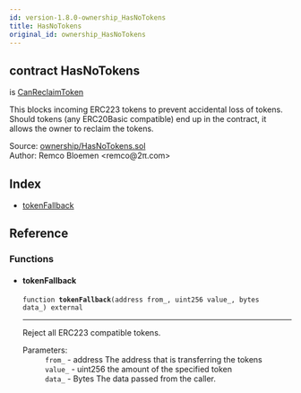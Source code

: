 ```yaml
---
id: version-1.8.0-ownership_HasNoTokens
title: HasNoTokens
original_id: ownership_HasNoTokens
---
```


<div class="contract-doc"><div class="contract"><h2 class="contract-header"><span class="contract-kind">contract</span> HasNoTokens</h2><p class="base-contracts"><span>is</span> <a href="ownership_CanReclaimToken.html">CanReclaimToken</a></p><p class="description">This blocks incoming ERC223 tokens to prevent accidental loss of tokens. Should tokens (any ERC20Basic compatible) end up in the contract, it allows the owner to reclaim the tokens.</p><div class="source">Source: <a href="https://github.com/OpenZeppelin/zeppelin-solidity/blob/v1.8.0/contracts/ownership/HasNoTokens.sol" target="_blank">ownership/HasNoTokens.sol</a></div><div class="author">Author: Remco Bloemen &lt;remco@2π.com&gt;</div></div><div class="index"><h2>Index</h2><ul><li><a href="ownership_HasNoTokens.html#tokenFallback">tokenFallback</a></li></ul></div><div class="reference"><h2>Reference</h2><div class="functions"><h3>Functions</h3><ul><li><div class="item function"><span id="tokenFallback" class="anchor-marker"></span><h4 class="name">tokenFallback</h4><div class="body"><code class="signature">function <strong>tokenFallback</strong><span>(address from_, uint256 value_, bytes data_) </span><span>external </span></code><hr/><div class="description"><p>Reject all ERC223 compatible tokens.</p></div><dl><dt><span class="label-parameters">Parameters:</span></dt><dd><div><code>from_</code> - address The address that is transferring the tokens</div><div><code>value_</code> - uint256 the amount of the specified token</div><div><code>data_</code> - Bytes The data passed from the caller.</div></dd></dl></div></div></li></ul></div></div></div>
